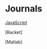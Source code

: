 # Journals

[JavaScript](https://github.com/CS2613-FA2021/journal-entries-SethWydysh/blob/main/JavaScript.md)

[Racket]

[Matlab]
